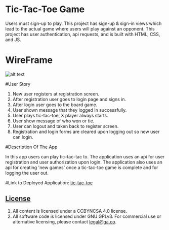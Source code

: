 # Tic-Tac-Toe Game 

Users must sign-up to play. This project has sign-up & sign-in views which lead to the actual game where users will play against an opponent. This project has user authentication, api requests, and is built with HTML, CSS, and JS. 

# WireFrame 

![alt text](https://imgur.com/a/xjusbqD)

#User Story

1. New user registers at registration screen. 
2. After registration user goes to login page and signs in. 
3. After login user goes to the board game. 
4. User shown message that they logged in successfully. 
5. User plays tic-tac-toe, X player always starts. 
6. User show message of who won or tie. 
7. User can logout and taken back to register screen. 
8. Registration and login forms are cleared upon logging out so new user can login. 

#Description Of The App

In this app users can play tic-tac-tac to. The application uses an api for user registration and user authorization upon login. The application also uses an api for creating 'new games' once a tic-tac-toe game is complete and for logging the user out. 

#Link to Deployed Application: 
[tic-tac-toe](https://matthewhiggins415.github.io/tictactoe-client/)

## [License](LICENSE)

1. All content is licensed under a CC­BY­NC­SA 4.0 license.
1. All software code is licensed under GNU GPLv3. For commercial use or
    alternative licensing, please contact legal@ga.co.
